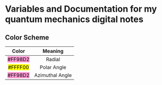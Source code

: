 # Variables and Documentation for my quantum mechanics digital notes

## Color Scheme

| Color | Meaning |
| :---: |:--------:|
| <span style="background-color: #FF98D2; color: black">#FF98D2</span>  | Radial|
| <span style="background-color: #FFFF00; color: black">#FFFF00</span>  | Polar Angle|
| <span style="background-color: #FF98D2; color: black">#FF98D2</span>  | Azimuthal Angle|

